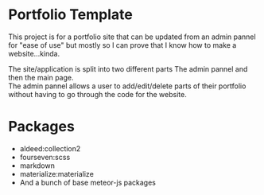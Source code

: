 # Portfolio Template 
This project is for a portfolio site that can be updated from an admin pannel for "ease of use" but mostly so I can prove that I know how to make a website...kinda.   
  
The site/application is split into two different parts The admin pannel and then the main page.  
The admin pannel allows a user to add/edit/delete parts of their portfolio without having to go through the code for the website.
# Packages 
* aldeed:collection2 
* fourseven:scss
* markdown 
* materialize:materialize 
* And a bunch of base meteor-js packages


